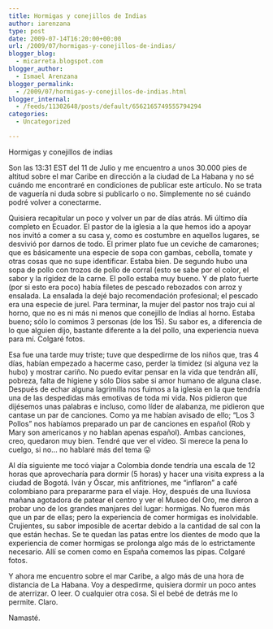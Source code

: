 ```yaml
---
title: Hormigas y conejillos de Indias
author: iarenzana
type: post
date: 2009-07-14T16:20:00+00:00
url: /2009/07/hormigas-y-conejillos-de-indias/
blogger_blog:
  - micarreta.blogspot.com
blogger_author:
  - Ismael Arenzana
blogger_permalink:
  - /2009/07/hormigas-y-conejillos-de-indias.html
blogger_internal:
  - /feeds/11302648/posts/default/6562165749555794294
categories:
  - Uncategorized

---
```

Hormigas y conejillos de indias

Son las 13:31 EST del 11 de Julio y me encuentro a unos 30.000 pies de altitud sobre el mar Caribe en dirección a la ciudad de La Habana y no sé cuándo me encontraré en condiciones de publicar este artículo. No se trata de vaguería ni duda sobre si publicarlo o no. Simplemente no sé cuándo podré volver a conectarme.
  
Quisiera recapitular un poco y volver un par de días atrás. Mi último día completo en Ecuador. El pastor de la iglesia a la que hemos ido a apoyar nos invitó a comer a su casa y, como es costumbre en aquellos lugares, se desvivió por darnos de todo. El primer plato fue un ceviche de camarones; que es básicamente una especie de sopa con gambas, cebolla, tomate y otras cosas que no supe identificar. Estaba bien. De segundo hubo una sopa de pollo con trozos de pollo de corral (esto se sabe por el color, el sabor y la rigidez de la carne. El pollo estaba muy bueno. Y de plato fuerte (por si esto era poco) había filetes de pescado rebozados con arroz y ensalada. La ensalada la dejé bajo recomendación profesional; el pescado era una especie de jurel. Para terminar, la mujer del pastor nos trajo cui al horno, que no es ni más ni menos que conejillo de Indias al horno. Estaba bueno; sólo lo comimos 3 personas (de los 15). Su sabor es, a diferencia de lo que alguien dijo, bastante diferente a la del pollo, una experiencia nueva para mí. Colgaré fotos.
  
Esa fue una tarde muy triste; tuve que despedirme de los niños que, tras 4 días, habían empezado a hacerme caso, perder la timidez (si alguna vez la hubo) y mostrar cariño. No puedo evitar pensar en la vida que tendrán allí, pobreza, falta de higiene y sólo Dios sabe si amor humano de alguna clase. Después de echar alguna lagrimilla nos fuimos a la iglesia en la que tendría una de las despedidas más emotivas de toda mi vida. Nos pidieron que dijésemos unas palabras e incluso, como líder de alabanza, me pidieron que cantase un par de canciones. Como ya me habían avisado de ello; &#8220;Los 3 Pollos&#8221; nos habíamos preparado un par de canciones en español (Rob y Mary son americanos y no hablan apenas español). Ambas canciones, creo, quedaron muy bien. Tendré que ver el vídeo. Si merece la pena lo cuelgo, si no&#8230; no hablaré más del tema 😛
  
Al día siguiente me tocó viajar a Colombia donde tendría una escala de 12 horas que aprovecharía para dormir (5 horas) y hacer una visita express a la ciudad de Bogotá. Iván y Óscar, mis anfitriones, me &#8220;inflaron&#8221; a café colombiano para prepararme para el viaje. Hoy, después de una lluviosa mañana agotadora de patear el centro y ver el Museo del Oro, me dieron a probar uno de los grandes manjares del lugar: hormigas. No fueron más que un par de ellas; pero la experiencia de comer hormigas es inolvidable. Crujientes, su sabor imposible de acertar debido a la cantidad de sal con la que están hechas. Se te quedan las patas entre los dientes de modo que la experiencia de comer hormigas se prolonga algo más de lo estrictamente necesario. Allí se comen como en España comemos las pipas. Colgaré fotos.
  
Y ahora me encuentro sobre el mar Caribe, a algo más de una hora de distancia de La Habana. Voy a despedirme, quisiera dormir un poco antes de aterrizar. O leer. O cualquier otra cosa. Si el bebé de detrás me lo permite. Claro.
  
Namasté.